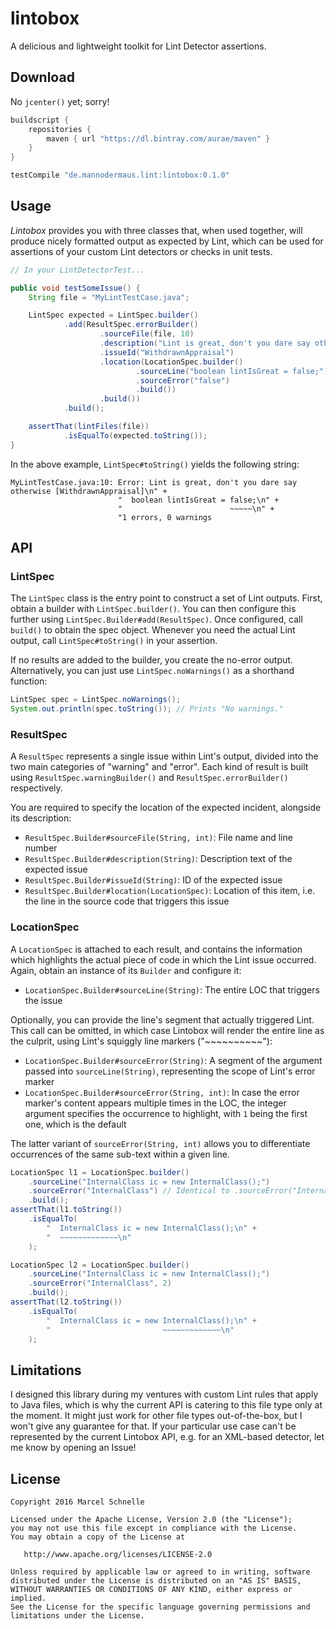 # lintobox

A delicious and lightweight toolkit for Lint Detector assertions.

## Download

No `jcenter()` yet; sorry!

```gradle
buildscript {
    repositories {
        maven { url "https://dl.bintray.com/aurae/maven" }
    }
}

testCompile "de.mannodermaus.lint:lintobox:0.1.0"
```

## Usage

*Lintobox* provides you with three classes that, when used together, will produce nicely formatted output as expected by Lint, which can be used for assertions of your custom Lint detectors or checks in unit tests.

```java
// In your LintDetectorTest...

public void testSomeIssue() {
    String file = "MyLintTestCase.java";

    LintSpec expected = LintSpec.builder()
            .add(ResultSpec.errorBuilder()
                    .sourceFile(file, 10)
                    .description("Lint is great, don't you dare say otherwise")
                    .issueId("WithdrawnAppraisal")
                    .location(LocationSpec.builder()
                            .sourceLine("boolean lintIsGreat = false;")
                            .sourceError("false")
                            .build())
                    .build())
            .build();

    assertThat(lintFiles(file))
            .isEqualTo(expected.toString());
}
```

In the above example, `LintSpec#toString()` yields the following string:

```
MyLintTestCase.java:10: Error: Lint is great, don't you dare say otherwise [WithdrawnAppraisal]\n" +
                        "  boolean lintIsGreat = false;\n" +
                        "                        ~~~~~\n" +
                        "1 errors, 0 warnings
```

## API

### LintSpec

The `LintSpec` class is the entry point to construct a set of Lint outputs. First, obtain a builder with `LintSpec.builder()`. You can then configure this further using `LintSpec.Builder#add(ResultSpec)`. Once configured, call `build()` to obtain the spec object. Whenever you need the actual Lint output, call `LintSpec#toString()` in your assertion.

If no results are added to the builder, you create the no-error output. Alternatively, you can just use `LintSpec.noWarnings()` as a shorthand function:

```java
LintSpec spec = LintSpec.noWarnings();
System.out.println(spec.toString()); // Prints "No warnings."
```

### ResultSpec

A `ResultSpec` represents a single issue within Lint's output, divided into the two main categories of "warning" and "error". Each kind of result is built using `ResultSpec.warningBuilder()` and `ResultSpec.errorBuilder()` respectively.

You are required to specify the location of the expected incident, alongside its description:

* `ResultSpec.Builder#sourceFile(String, int)`: File name and line number
* `ResultSpec.Builder#description(String)`: Description text of the expected issue
* `ResultSpec.Builder#issueId(String)`: ID of the expected issue
* `ResultSpec.Builder#location(LocationSpec)`: Location of this item, i.e. the line in the source code that triggers this issue

### LocationSpec

A `LocationSpec` is attached to each result, and contains the information which highlights the actual piece of code in which the Lint issue occurred. Again, obtain an instance of its `Builder` and configure it:

* `LocationSpec.Builder#sourceLine(String)`: The entire LOC that triggers the issue

Optionally, you can provide the line's segment that actually triggered Lint. This call can be omitted, in which case Lintobox will render the entire line as the culprit, using Lint's squiggly line markers ("~~~~~~~~~~"):

* `LocationSpec.Builder#sourceError(String)`: A segment of the argument passed into `sourceLine(String)`, representing the scope of Lint's error marker
* `LocationSpec.Builder#sourceError(String, int)`: In case the error marker's content appears multiple times in the LOC, the integer argument specifies the occurrence to highlight, with `1` being the first one, which is the default

The latter variant of `sourceError(String, int)` allows you to differentiate occurrences of the same sub-text within a given line.

```java
LocationSpec l1 = LocationSpec.builder()
    .sourceLine("InternalClass ic = new InternalClass();")
    .sourceError("InternalClass") // Identical to .sourceError("InternalClass", 1)
    .build();
assertThat(l1.toString())
    .isEqualTo(
        "  InternalClass ic = new InternalClass();\n" +
        "  ~~~~~~~~~~~~~\n"
    );

LocationSpec l2 = LocationSpec.builder()
    .sourceLine("InternalClass ic = new InternalClass();")
    .sourceError("InternalClass", 2)
    .build();
assertThat(l2.toString())
    .isEqualTo(
        "  InternalClass ic = new InternalClass();\n" +
        "                         ~~~~~~~~~~~~~\n"
    );
```

## Limitations

I designed this library during my ventures with custom Lint rules that apply to Java files, which is why the current API is catering to this file type only at the moment. It might just work for other file types out-of-the-box, but I won't give any guarantee for that. If your particular use case can't be represented by the current Lintobox API, e.g. for an XML-based detector, let me know by opening an Issue!

## License

	Copyright 2016 Marcel Schnelle

	Licensed under the Apache License, Version 2.0 (the "License");
	you may not use this file except in compliance with the License.
	You may obtain a copy of the License at

	   http://www.apache.org/licenses/LICENSE-2.0

	Unless required by applicable law or agreed to in writing, software
	distributed under the License is distributed on an "AS IS" BASIS,
	WITHOUT WARRANTIES OR CONDITIONS OF ANY KIND, either express or implied.
	See the License for the specific language governing permissions and
	limitations under the License.
